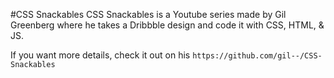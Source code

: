 #CSS Snackables
CSS Snackables is a Youtube series made by Gil Greenberg where he takes a Dribbble design and code it with CSS, HTML, & JS.

If you want more details, check it out on his `https://github.com/gil--/CSS-Snackables`
